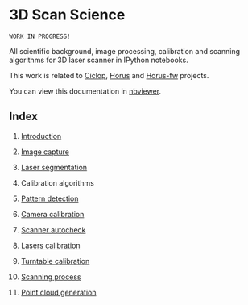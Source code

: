 # 3D Scan Science

```
WORK IN PROGRESS!
```

All scientific background, image processing, calibration and scanning algorithms for 3D laser scanner in IPython notebooks.

This work is related to [Ciclop](https://github.com/bqlabs/ciclop), [Horus](https://github.com/bqlabs/horus) and [Horus-fw](https://github.com/bqlabs/horus-fw) projects.

You can view this documentation in [nbviewer](http://nbviewer.ipython.org/github/Jesus89/3DScanScience/tree/master/notebooks/).

## Index

 1. [Introduction](http://nbviewer.ipython.org/github/Jesus89/3DScanScience/blob/master/notebooks/1.%20Introduction.ipynb)

 2. [Image capture](http://nbviewer.ipython.org/github/Jesus89/3DScanScience/blob/master/notebooks/2.%20Image%20capture.ipynb)

 3. [Laser segmentation](http://nbviewer.ipython.org/github/Jesus89/3DScanScience/blob/master/notebooks/3.%20Laser%20segmentation.ipynb)

 4. Calibration algorithms

  1. [Pattern detection](http://nbviewer.ipython.org/github/Jesus89/3DScanScience/blob/master/notebooks/4.1.%20Pattern%20detection.ipynb)

  2. [Camera calibration](http://nbviewer.ipython.org/github/Jesus89/3DScanScience/blob/master/notebooks/4.2.%20Camera%20calibration.ipynb)

  3. [Scanner autocheck](http://nbviewer.ipython.org/github/Jesus89/3DScanScience/blob/master/notebooks/4.3.%20Scanner%20autocheck.ipynb)

  4. [Lasers calibration](http://nbviewer.ipython.org/github/Jesus89/3DScanScience/blob/master/notebooks/4.4.%20Laser%20calibration.ipynb)

  5. [Turntable calibration](http://nbviewer.ipython.org/github/Jesus89/3DScanScience/blob/master/notebooks/4.5.%20Turntable%20calibration.ipynb)

 5. [Scanning process](http://nbviewer.ipython.org/github/Jesus89/3DScanScience/blob/master/notebooks/5.%20Scanning%20process.ipynb)

 6. [Point cloud generation](http://nbviewer.ipython.org/github/Jesus89/3DScanScience/blob/master/notebooks/6.%20Point%20cloud%20generation.ipynb)
